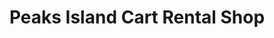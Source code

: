 ---
title: "Peaks Island Cart Rental Shop"
url: /peaks-island/peaks-island-cart-rental-shop/
shop: Mieten
---